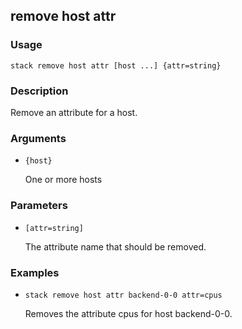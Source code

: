 ## remove host attr

### Usage

`stack remove host attr [host ...] {attr=string}`

### Description

Remove an attribute for a host.

### Arguments

* `{host}`

   One or more hosts


### Parameters
* `[attr=string]`

   The attribute name that should be removed.

### Examples

* `stack remove host attr backend-0-0 attr=cpus`

   Removes the attribute cpus for host backend-0-0.



